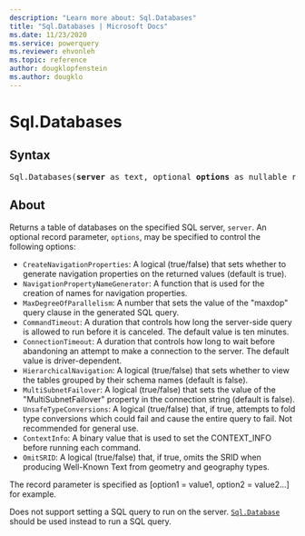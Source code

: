 ```yaml
---
description: "Learn more about: Sql.Databases"
title: "Sql.Databases | Microsoft Docs"
ms.date: 11/23/2020
ms.service: powerquery
ms.reviewer: ehvonleh
ms.topic: reference
author: dougklopfenstein
ms.author: dougklo
---
```

# Sql.Databases

## Syntax

<pre>
Sql.Databases(<b>server</b> as text, optional <b>options</b> as nullable record) as table
</pre>

## About

Returns a table of databases on the specified SQL server, `server`. An optional record parameter, `options`, may be specified to control the following options:

* `CreateNavigationProperties`: A logical (true/false) that sets whether to generate navigation properties on the returned values (default is true).
* `NavigationPropertyNameGenerator`: A function that is used for the creation of names for navigation properties.
* `MaxDegreeOfParallelism`: A number that sets the value of the "maxdop" query clause in the generated SQL query.
* `CommandTimeout`: A duration that controls how long the server-side query is allowed to run before it is canceled. The default value is ten minutes.
* `ConnectionTimeout`: A duration that controls how long to wait before abandoning an attempt to make a connection to the server. The default value is driver-dependent.
* `HierarchicalNavigation`: A logical (true/false) that sets whether to view the tables grouped by their schema names (default is false).
* `MultiSubnetFailover`: A logical (true/false) that sets the value of the "MultiSubnetFailover" property in the connection string (default is false).
* `UnsafeTypeConversions`: A logical (true/false) that, if true, attempts to fold type conversions which could fail and cause the entire query to fail. Not recommended for general use.
* `ContextInfo`: A binary value that is used to set the CONTEXT_INFO before running each command.
* `OmitSRID`: A logical (true/false) that, if true, omits the SRID when producing Well-Known Text from geometry and geography types.

The record parameter is specified as [option1 = value1, option2 = value2...] for example.

Does not support setting a SQL query to run on the server. [`Sql.Database`](sql-database.md) should be used instead to run a SQL query. 
